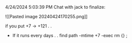 4/24/2024 5:03:39 PM
Chat with jack to finalize:

![[Pasted image 20240424170255.png]]

if you put +7 -> +121 . .
- If it runs every days . .
find path -mtime +7 -exec rm {} \;

